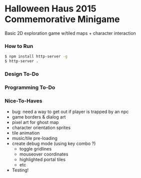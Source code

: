 # Halloween Haus 2015 Commemorative Minigame

Basic 2D exploration game w/tiled maps + character interaction

### How to Run
```bash
$ npm install http-server -g
$ http-server .
```

### Design To-Do

### Programming To-Do
  
### Nice-To-Haves
- bug: need a way to get out if player is trapped by an npc
- game borders & dialog art
- pixel art for ghost map
- character orientation sprites
- tile animation
- music/tile pre-loading
- create debug mode (using key combo ?)
  - toggle gridlines
  - mouseover coordinates
  - highlighted portal tiles
  - etc
- Testing!

